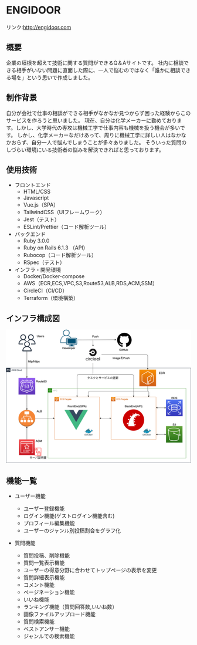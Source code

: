# ENGIDOOR
リンク:http://engidoor.com

## 概要
企業の垣根を超えて技術に関する質問ができるQ＆Aサイトです。
社内に相談できる相手がいない問題に直面した際に、一人で悩むのではなく「誰かに相談できる場を」という思いで作成しました。

## 制作背景
自分が会社で仕事の相談ができる相手がなかなか見つからず困った経験からこのサービスを作ろうと思いました。
現在、自分は化学メーカーに勤めております。しかし、大学時代の専攻は機械工学で仕事内容も機械を扱う機会が多いです。
しかし、化学メーカーなだけあって、周りに機械工学に詳しい人はなかなかおらず、自分一人で悩んでしまうことが多々ありました。
そういった質問のしづらい環境にいる技術者の悩みを解決できればと思っております。

## 使用技術
* フロントエンド  
  * HTML/CSS
  * Javascript
  * Vue.js（SPA）
  * TailwindCSS（UIフレームワーク）
  * Jest（テスト）
  * ESLint/Prettier（コード解析ツール）
* バックエンド  
  * Ruby 3.0.0
  * Ruby on Rails 6.1.3 （API）
  * Rubocop（コード解析ツール）
  * RSpec（テスト）
* インフラ・開発環境  
  * Docker/Docker-compose
  * AWS（ECR,ECS,VPC,S3,Route53,ALB,RDS,ACM,SSM）
  * CircleCI（CI/CD）
  * Terraform（環境構築）

## インフラ構成図

<img src="./back/app/assets/images/aws_ver4.png">

## 機能一覧
* ユーザー機能
  * ユーザー登録機能
  * ログイン機能(ゲストログイン機能含む)
  * プロフィール編集機能
  * ユーザーのジャンル別投稿割合をグラフ化

* 質問機能
  * 質問投稿、削除機能
  * 質問一覧表示機能
  * ユーザーの得意分野に合わせてトップページの表示を変更
  * 質問詳細表示機能
  * コメント機能
  * ページネーション機能
  * いいね機能
  * ランキング機能（質問回答数,いいね数）
  * 画像ファイルアップロード機能
  * 質問検索機能
  * ベストアンサー機能
  * ジャンルでの検索機能
